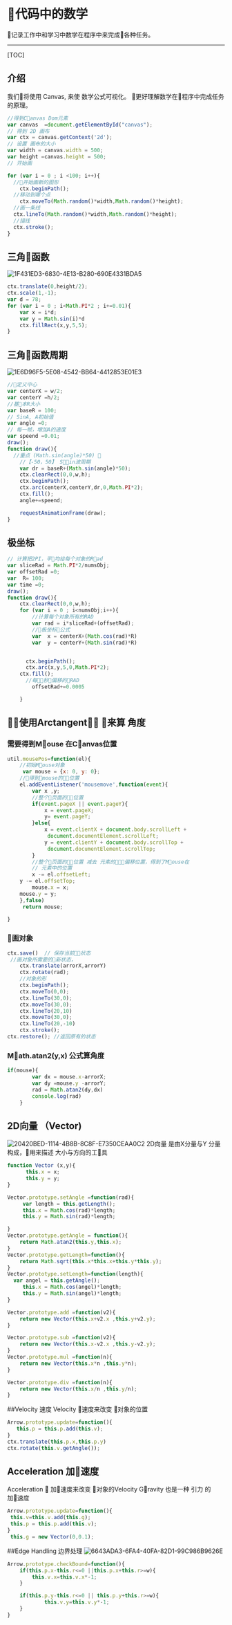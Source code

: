 # 代码中的数学

记录工作中和学习中数学在程序中来完成各种任务。

-------------------
[TOC]

## 介绍
我们将使用 Canvas,  来使 数学公式可视化。
更好理解数学在程序中完成任务的原理。


``` javascript
//得到Canvas Dom元素
var canvas  =document.getElementById("canvas");
// 得到 2D 画布
var ctx = canvas.getContext('2d');
// 设置 画布的大小
var width = canvas.width = 500;
var height =canvas.height = 500;
// 开始画

for (var i = 0 ; i <100; i++){
  //开始画新的图形
	ctx.beginPath();
  //移动到哪个点
	ctx.moveTo(Math.random()*width,Math.random()*height);
  //画一条线
  ctx.lineTo(Math.random()*width,Math.random()*height);
  //描线
  ctx.stroke();
}

```
## 三角函数
![1F431ED3-6830-4E13-B280-690E4331BDA5](/assets/1F431ED3-6830-4E13-B280-690E4331BDA5.png)
``` javascript
ctx.translate(0,height/2);
ctx.scale(1,-1);
var d = 78;
for (var i = 0 ; i<Math.PI*2 ; i+=0.01){
	var x = i*d;
	var y = Math.sin(i)*d
	ctx.fillRect(x,y,5,5);
}
````
## 三角函数周期
![1E6D96F5-5E08-4542-BB64-4412853E01E3](/assets/1E6D96F5-5E08-4542-BB64-4412853E01E3.png)

```` javascript
//定义中心
var centerX = w/2;
var centerY =h/2;
//基本R大小
var baseR = 100;
// SinA, A初始值
var angle =0;
// 每一帧，增加A的速度
var speend =0.01;
draw();
function draw(){
  //重点 (Math.sin(angle)*50) 
	//【-50，50】 Sin波周期
	var dr = baseR+(Math.sin(angle)*50);
	ctx.clearRect(0,0,w,h);
	ctx.beginPath();
	ctx.arc(centerX,centerY,dr,0,Math.PI*2);
	ctx.fill();
	angle+=speend;

	requestAnimationFrame(draw);
}
````
## 极坐标


```` javascript
// 计算把2PI，平均给每个对象的Rad
var sliceRad = Math.PI*2/numsObj;
var offsetRad =0;
var  R= 100;
var time =0;
draw();
function draw(){
	ctx.clearRect(0,0,w,h);
	for (var i = 0 ; i<numsObj;i++){
		//计算每个对象所有的RAD
		var rad = i*sliceRad+(offsetRad);
		//极坐标公式
		var  x = centerX+(Math.cos(rad)*R)
		var  y = centerY+(Math.sin(rad)*R)


	  ctx.beginPath();
	  ctx.arc(x,y,5,0,Math.PI*2);
   	ctx.fill();
	  //每秒偏移的RAD
		offsetRad+=0.0005

	}
````
##  使用Arctangent 来算 角度
### 需要得到Mouse 在Canvas位置
```` javascript
util.mousePos=function(el){
	//初始Mouse对象
	 var mouse = {x: 0, y: 0};
	//得到mouse的位置
	el.addEventListener('mousemove',function(event){
		var x ,y;
		//整个页面的位置
		if(event.pageX || event.pageY){
			x = event.pageX;
			y= event.pageY;
		}else{
			x = event.clientX + document.body.scrollLeft +
             document.documentElement.scrollLeft;
			y = event.clientY + document.body.scrollTop +
             document.documentElement.scrollTop;
		}
		//整个页面的位置 减去 元素的偏移位置，得到了Mouse在
		// 元素中的位置
		x -= el.offsetLeft;
    y -= el.offsetTop;
		mouse.x = x;
    mouse.y = y;
	},false)
	 return mouse;

}
````

### 画对象
```` javascript
ctx.save()  // 保存当前状态
 //画对象所需要的新状态，
	ctx.translate(arrorX,arrorY)
	ctx.rotate(rad);
	//对象的形
	ctx.beginPath();
	ctx.moveTo(0,0);
	ctx.lineTo(30,0);
	ctx.moveTo(30,0);
	ctx.lineTo(20,10)
	ctx.moveTo(30,0);
	ctx.lineTo(20,-10)
	ctx.stroke();
ctx.restore(); //返回原有的状态
````

### Math.atan2(y,x) 公式算角度
```` javascript
if(mouse){
		var dx = mouse.x-arrorX;
		var dy =mouse.y -arrorY;
		rad = Math.atan2(dy,dx)
		console.log(rad)
	}
````

## 2D向量 （Vector)
![20420BED-1114-4B8B-8C8F-E7350CEAA0C2](/assets/20420BED-1114-4B8B-8C8F-E7350CEAA0C2.png)
2D向量 是由X分量与Y 分量构成，用来描述 大小与方向的工具

```` javascript
function Vector (x,y){
	  this.x = x;
	  this.y = y;
}

Vector.prototype.setAngle =function(rad){
	 var length = this.getLength();
	 this.x = Math.cos(rad)*length;
	 this.y = Math.sin(rad)*length;

}
Vector.prototype.getAngle = function(){
	return Math.atan2(this.y,this.x);
}
Vector.prototype.getLength=function(){
	return Math.sqrt(this.x*this.x+this.y*this.y);
}
Vector.prototype.setLength=function(length){
  var angel = this.getAngle();
	 this.x = Math.cos(angel)*length;
	 this.y = Math.sin(angel)*length;
}

Vector.prototype.add =function(v2){
	return new Vector(this.x+v2.x ,this.y+v2.y);
}

Vector.prototype.sub =function(v2){
	return new Vector(this.x-v2.x ,this.y-v2.y);
}
Vector.prototype.mul =function(n){
	return new Vector(this.x*n ,this.y*n);
}

Vector.prototype.div =function(n){
	return new Vector(this.x/n ,this.y/n);
}
````

##Velocity 速度
 Velocity 速度来改变 对象的位置
 ```` javascript
 Arrow.prototype.update=function(){
 	this.p = this.p.add(this.v);
}
ctx.translate(this.p.x,this.p.y)
ctx.rotate(this.v.getAngle());
 ````

## Acceleration  加速度
 Acceleration  加速度来改变 对象的Velocity
 Gravity 也是一种 引力 的加速度
```` javascript
Arrow.prototype.update=function(){
 this.v=this.v.add(this.g);
 this.p = this.p.add(this.v);
}
 this.g = new Vector(0,0.1);
````

##Edge Handling 边界处理
![6643ADA3-6FA4-40FA-82D1-99C986B9626E](/assets/6643ADA3-6FA4-40FA-82D1-99C986B9626E.png)

```` javascript
Arrow.prototype.checkBound=function(){
	if(this.p.x-this.r<=0 ||this.p.x+this.r>=w){
		this.v.x=this.v.x*-1;
	}

	if(this.p.y-this.r<=0 || this.p.y+this.r>=w){
			this.v.y=this.v.y*-1;
	}
}
````
